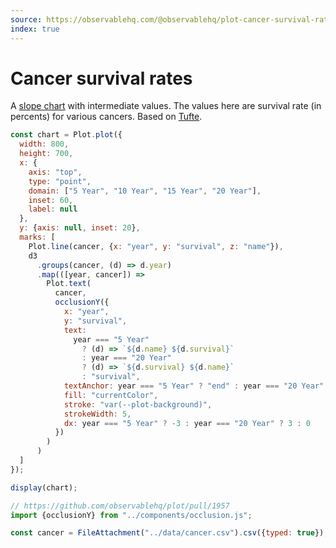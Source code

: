 ```yaml
---
source: https://observablehq.com/@observablehq/plot-cancer-survival-rates
index: true
---
```


# Cancer survival rates

A [slope chart](./plot-slope-chart) with intermediate values. The values here are survival rate (in percents) for various cancers. Based on [Tufte](https://www.edwardtufte.com/bboard/q-and-a-fetch-msg?msg_id=0003nk).

```js echo
const chart = Plot.plot({
  width: 800,
  height: 700,
  x: {
    axis: "top",
    type: "point",
    domain: ["5 Year", "10 Year", "15 Year", "20 Year"],
    inset: 60,
    label: null
  },
  y: {axis: null, inset: 20},
  marks: [
    Plot.line(cancer, {x: "year", y: "survival", z: "name"}),
    d3
      .groups(cancer, (d) => d.year)
      .map(([year, cancer]) =>
        Plot.text(
          cancer,
          occlusionY({
            x: "year",
            y: "survival",
            text:
              year === "5 Year"
                ? (d) => `${d.name} ${d.survival}`
                : year === "20 Year"
                ? (d) => `${d.survival} ${d.name}`
                : "survival",
            textAnchor: year === "5 Year" ? "end" : year === "20 Year" ? "start" : "middle",
            fill: "currentColor",
            stroke: "var(--plot-background)",
            strokeWidth: 5,
            dx: year === "5 Year" ? -3 : year === "20 Year" ? 3 : 0
          })
        )
      )
  ]
});

display(chart);
```

```js echo
// https://github.com/observablehq/plot/pull/1957
import {occlusionY} from "../components/occlusion.js";
```

```js echo
const cancer = FileAttachment("../data/cancer.csv").csv({typed: true});
```
